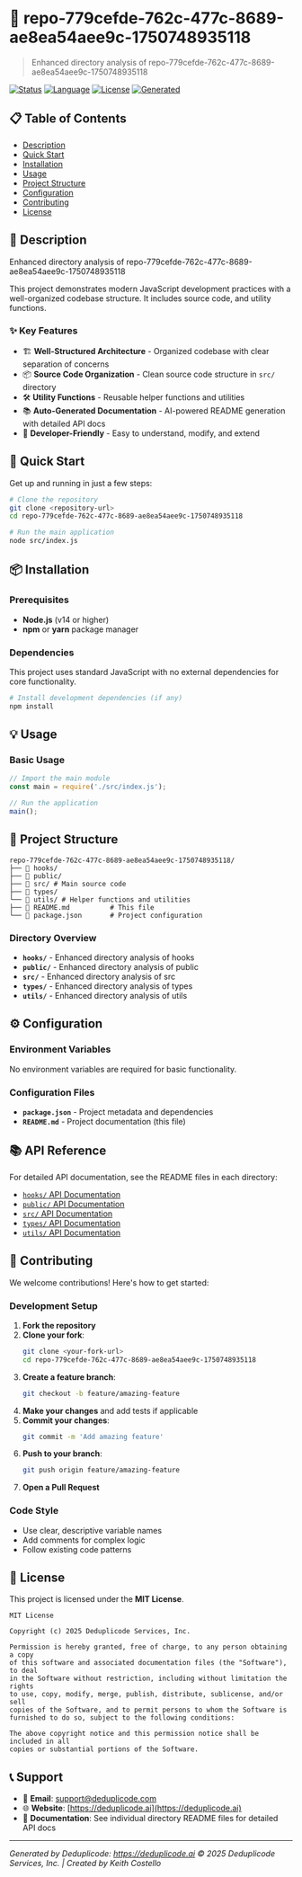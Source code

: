# 🚀 repo-779cefde-762c-477c-8689-ae8ea54aee9c-1750748935118

> Enhanced directory analysis of repo-779cefde-762c-477c-8689-ae8ea54aee9c-1750748935118

[![Status](https://img.shields.io/badge/Status-Active-brightgreen)](#)
[![Language](https://img.shields.io/badge/Language-JavaScript-blue)](#)
[![License](https://img.shields.io/badge/License-MIT-yellow)](#)
[![Generated](https://img.shields.io/badge/Generated-6/24/2025-orange)](#)

## 📋 Table of Contents

- [Description](#-description)
- [Quick Start](#-quick-start)
- [Installation](#-installation)
- [Usage](#-usage)
- [Project Structure](#-project-structure)
- [Configuration](#-configuration)
- [Contributing](#-contributing)
- [License](#-license)

## 📖 Description

Enhanced directory analysis of repo-779cefde-762c-477c-8689-ae8ea54aee9c-1750748935118

This project demonstrates modern JavaScript development practices with a well-organized codebase structure. It includes source code, and utility functions.

### ✨ Key Features

- 🏗️ **Well-Structured Architecture** - Organized codebase with clear separation of concerns
- 📦 **Source Code Organization** - Clean source code structure in `src/` directory
- 🛠️ **Utility Functions** - Reusable helper functions and utilities
- 📚 **Auto-Generated Documentation** - AI-powered README generation with detailed API docs
- 🔧 **Developer-Friendly** - Easy to understand, modify, and extend

## 🚀 Quick Start

Get up and running in just a few steps:

```bash
# Clone the repository
git clone <repository-url>
cd repo-779cefde-762c-477c-8689-ae8ea54aee9c-1750748935118

# Run the main application
node src/index.js
```

## 📦 Installation

### Prerequisites

- **Node.js** (v14 or higher)
- **npm** or **yarn** package manager

### Dependencies

This project uses standard JavaScript with no external dependencies for core functionality.

```bash
# Install development dependencies (if any)
npm install
```

## 💡 Usage

### Basic Usage

```javascript
// Import the main module
const main = require('./src/index.js');

// Run the application
main();
```

## 📁 Project Structure

```
repo-779cefde-762c-477c-8689-ae8ea54aee9c-1750748935118/
├── 📁 hooks/
├── 📁 public/
├── 📁 src/ # Main source code
├── 📁 types/
└── 📁 utils/ # Helper functions and utilities
├── 📄 README.md          # This file
└── 📄 package.json       # Project configuration
```

### Directory Overview

- **`hooks/`** - Enhanced directory analysis of hooks
- **`public/`** - Enhanced directory analysis of public
- **`src/`** - Enhanced directory analysis of src
- **`types/`** - Enhanced directory analysis of types
- **`utils/`** - Enhanced directory analysis of utils

## ⚙️ Configuration

### Environment Variables

No environment variables are required for basic functionality.

### Configuration Files

- **`package.json`** - Project metadata and dependencies
- **`README.md`** - Project documentation (this file)

## 📚 API Reference

For detailed API documentation, see the README files in each directory:

- [`hooks/` API Documentation](./hooks/README.md)
- [`public/` API Documentation](./public/README.md)
- [`src/` API Documentation](./src/README.md)
- [`types/` API Documentation](./types/README.md)
- [`utils/` API Documentation](./utils/README.md)

## 🤝 Contributing

We welcome contributions! Here's how to get started:

### Development Setup

1. **Fork the repository**
2. **Clone your fork**:
   ```bash
   git clone <your-fork-url>
   cd repo-779cefde-762c-477c-8689-ae8ea54aee9c-1750748935118
   ```
3. **Create a feature branch**:
   ```bash
   git checkout -b feature/amazing-feature
   ```
4. **Make your changes** and add tests if applicable
5. **Commit your changes**:
   ```bash
   git commit -m 'Add amazing feature'
   ```
6. **Push to your branch**:
   ```bash
   git push origin feature/amazing-feature
   ```
7. **Open a Pull Request**

### Code Style

- Use clear, descriptive variable names
- Add comments for complex logic
- Follow existing code patterns

## 📄 License

This project is licensed under the **MIT License**.

```
MIT License

Copyright (c) 2025 Deduplicode Services, Inc.

Permission is hereby granted, free of charge, to any person obtaining a copy
of this software and associated documentation files (the "Software"), to deal
in the Software without restriction, including without limitation the rights
to use, copy, modify, merge, publish, distribute, sublicense, and/or sell
copies of the Software, and to permit persons to whom the Software is
furnished to do so, subject to the following conditions:

The above copyright notice and this permission notice shall be included in all
copies or substantial portions of the Software.
```

## 📞 Support

- 📧 **Email**: support@deduplicode.com
- 🌐 **Website**: [https://deduplicode.ai](https://deduplicode.ai)
- 📖 **Documentation**: See individual directory README files for detailed API docs

---

*Generated by Deduplicode: https://deduplicode.ai*
*© 2025 Deduplicode Services, Inc. | Created by Keith Costello*
